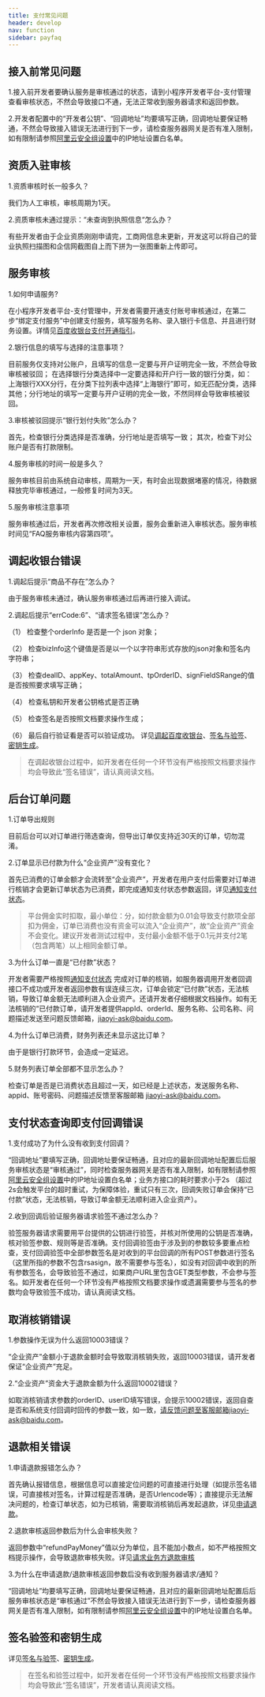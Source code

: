 ```yaml
---
title: 支付常见问题
header: develop
nav: function
sidebar: payfaq
---
```



##  接入前常见问题 

1.接入前开发者要确认服务是审核通过的状态，请到小程序开发者平台-支付管理查看审核状态，不然会导致接口不通，无法正常收到服务器请求和返回参数。

2.开发者配置中的“开发者公钥”、“回调地址”均要填写正确，回调地址要保证畅通，不然会导致接入错误无法进行到下一步，请检查服务器网关是否有准入限制，如有限制请参照[阿里云安全组设置](/develop/function/aliyun_v2/)中的IP地址设置白名单。

##   资质入驻审核 

1.资质审核时长一般多久？

我们为人工审核，审核周期为1天。

2.资质审核未通过提示：“未查询到执照信息“怎么办？

有些开发者由于企业资质刚刚申请完，工商网信息未更新，开发这可以将自己的营业执照扫描图和企信网截图自上而下拼为一张图重新上传即可。

##   服务审核 

1.如何申请服务?

在小程序开发者平台-支付管理中，开发者需要开通支付账号审核通过，在第二步“绑定支付服务”中创建支付服务，填写服务名称、录入银行卡信息、并且进行财务设置。详情见[百度收银台支付开通指引](https://smartprogram.baidu.com/docs/introduction/pay/)。

2.银行信息的填写与选择的注意事项？

目前服务仅支持对公账户，且填写的信息一定要与开户证明完全一致，不然会导致审核被驳回；
在选择银行分类选择中一定要选择和开户行一致的银行分类，如：上海银行XXX分行，在分类下拉列表中选择“上海银行”即可，如无匹配分类，选择其他；分行地址的填写一定要与开户证明的完全一致，不然同样会导致审核被驳回。

3.审核被驳回提示“银行划付失败”怎么办？

首先，检查银行分类选择是否准确，分行地址是否填写一致；
其次，检查下对公账户是否有打款限制。

4.服务审核的时间一般是多久？

服务审核目前由系统自动审核，周期为一天，有时会出现数据堵塞的情况，待数据释放完毕审核通过，一般修复时间为3天。

5.服务审核注意事项

服务审核通过后，开发者再次修改相关设置，服务会重新进入审核状态。服务审核时间见“FAQ服务审核内容第四项“。

  
##   调起收银台错误 
1.调起后提示“商品不存在”怎么办？

由于服务审核未通过，确认服务审核通过后再进行接入调试。

2.调起后提示“errCode:6”、“请求签名错误”怎么办？

（1）	检查整个orderInfo 是否是一个 json 对象；

（2）	检查bizInfo这个键值是否是以一个以字符串形式存放的json对象和签名内字符串；

（3）	检查dealID、appKey、totalAmount、tpOrderID、signFieldSRange的值是否按照要求填写正确；

（4）	检查私钥和开发者公钥格式是否正确

（5）	检查签名是否按照文档要求操作生成；

（6）	最后自行验证看是否可以验证成功。
详见[调起百度收银台](https://smartprogram.baidu.com/docs/develop/function/tune_up/#%E8%B0%83%E8%B5%B7%E7%99%BE%E5%BA%A6%E6%94%B6%E9%93%B6%E5%8F%B0/)、[签名与验签](https://smartprogram.baidu.com/docs/develop/function/sign_v2/)、[密钥生成](https://smartprogram.baidu.com/docs/develop/function/keygen_v2/)。

> 在调起收银台过程中，如开发者在任何一个环节没有严格按照文档要求操作均会导致此“签名错误”，请认真阅读文档。

##   后台订单问题 

1.订单导出规则

目前后台可以对订单进行筛选查询，但导出订单仅支持近30天的订单，切勿混淆。

2.订单显示已付款为什么“企业资产”没有变化？

首先已消费的订单金额才会流转至“企业资产”，开发者在用户支付后需要对订单进行核销才会更新订单状态为已消费，即完成通知支付状态参数返回，详见[通知支付状态](https://smartprogram.baidu.com/docs/develop/function/tune_up/#%E9%80%9A%E7%9F%A5%E6%94%AF%E4%BB%98%E7%8A%B6%E6%80%81/)。  
> 平台佣金实时扣取，最小单位：分，如付款金额为0.01会导致支付款项全部扣为佣金，订单已消费也没有资金可以流入“企业资产”，故“企业资产”资金不会变化。建议开发者测试过程中，支付最小金额不低于0.1元并支付2笔（包含两笔）以上相同金额订单。

3.为什么订单一直是“已付款”状态？

开发者需要严格按照[通知支付状态](https://smartprogram.baidu.com/docs/develop/function/tune_up/#%E9%80%9A%E7%9F%A5%E6%94%AF%E4%BB%98%E7%8A%B6%E6%80%81/)
完成对订单的核销，如服务器调用开发者回调接口不成功或开发者返回参数有误连续三次，订单会锁定“已付款”状态，无法核销，导致订单金额无法顺利进入企业资产。还请开发者仔细根据文档操作。如有无法核销的“已付款订单，请开发者提供appId、orderId、服务名称、公司名称、问题描述发送至问题反馈邮箱，jiaoyi-ask@baidu.com。

4.为什么订单已消费，财务列表还未显示这比订单？

由于是银行打款环节，会造成一定延迟。

5.财务列表订单全部都不显示怎么办？

检查订单是否是已消费状态且超过一天，如已经是上述状态，发送服务名称、appid、账号密码、问题描述反馈至客服邮箱 jiaoyi-ask@baidu.com。


##   支付状态查询即支付回调错误 

1.支付成功了为什么没有收到支付回调？

“回调地址”要填写正确，回调地址要保证畅通，且对应的最新回调地址配置后后服务审核状态是“审核通过”，同时检查服务器网关是否有准入限制，如有限制请参照[阿里云安全组设置](/develop/function/aliyun_v2/)中的IP地址设置白名单；业务方接口的耗时要求小于2s
（超过2s会触发平台的超时重试，为保障体验，重试只有三次，回调失败订单会保持“已付款”状态，无法核销，导致订单金额无法顺利进入企业资产）。

2.收到回调后验证服务器请求验签不通过怎么办？

验签服务器请求需要用平台提供的公钥进行验签，并核对所使用的公钥是否准确，核对验签参数、规则等是否准确。支付回调验签由于涉及到的参数较多要重点检查，支付回调验签中全部参数签名是对收到的平台回调的所有POST参数进行签名（这里所指的参数不包含rsasign，故不需要参与签名），如没有对回调中收到的所有参数签名，会导致验签不通过，如果商户URL里包含GET类型参数，不会参与签名。如开发者在任何一个环节没有严格按照文档要求操作或遗漏需要参与签名的参数均会导致验签不成功，请认真阅读文档。
      

##   取消核销错误 

1.参数操作无误为什么返回10003错误？

“企业资产”金额小于退款金额时会导致取消核销失败，返回10003错误，请开发者保证“企业资产”充足。

2.“企业资产”资金大于退款金额为什么返回10002错误？

如取消核销请求参数的orderID、userID填写错误，会提示10002错误，返回自查是否和系统支付回调时回传的参数一致，如一致，请反馈问题至客服邮箱jiaoyi-ask@baidu.com。
      

##   退款相关错误 

1.申请退款报错怎么办？

首先确认报错信息，根据信息可以直接定位问题的可直接进行处理（如提示签名错误，可直接核对签名，计算过程是否准确，是否Urlencode等）；直接提示无法解决问题的，检查订单状态，如为已核销，需要取消核销后再发起退款，详见[申请退款](https://smartprogram.baidu.com/docs/develop/function/tune_up/#%E7%94%B3%E8%AF%B7%E9%80%80%E6%AC%BE/)。

2.退款审核返回参数后为什么会审核失败？

返回参数中“refundPayMoney”值以分为单位，且不能加小数点，如不严格按照文档提示操作，会导致退款审核失败。详见[请求业务方退款审核](https://smartprogram.baidu.com/docs/develop/function/tune_up/#%E8%AF%B7%E6%B1%82%E4%B8%9A%E5%8A%A1%E6%96%B9%E9%80%80%E6%AC%BE%E5%AE%A1%E6%A0%B8/)

3.为什么在申请退款/退款审核返回参数后没有收到服务器请求/通知？

“回调地址”均要填写正确，回调地址要保证畅通，且对应的最新回调地址配置后后服务审核状态是“审核通过”不然会导致接入错误无法进行到下一步，请检查服务器网关是否有准入限制，如有限制请参照[阿里云安全组设置](/develop/function/aliyun_v2/)中的IP地址设置白名单。

##   签名验签和密钥生成 

详见[签名与验签](/develop/function/sign_v2/)、[密钥生成](https://smartprogram.baidu.com/docs/develop/function/keygen_v2/)。

> 在签名和验签过程中，如开发者在任何一个环节没有严格按照文档要求操作均会导致此“签名错误”，开发者请认真阅读文档。

